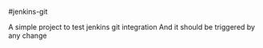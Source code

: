 #jenkins-git

A simple project to test jenkins git integration And it should be triggered by any change
